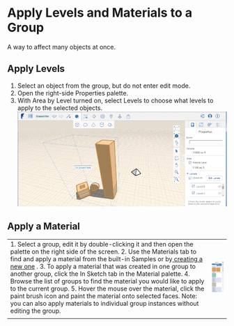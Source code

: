 # Apply Levels and Materials to a Group

A way to affect many objects at once.

## Apply Levels

1. Select an object from the group, but do not enter edit mode.
2. Open the right-side Properties palette.
3. With Area by Level turned on, select Levels to choose what levels to apply to the selected objects.![](../.gitbook/assets/guid-54b67cf7-7902-47cb-ba90-c5c28e2207a8-low.png)

## Apply a Material

|  |  |
| :--- | :--- |
|  1. Select a group, edit it by double-clicking it and then open the palette on the right side of the screen. 2. Use the Materials tab to find and apply a material from the built-in Samples or by[ creating a new one](https://github.com/formit3d/autodesk-formit-360-web-help/tree/b94092a615fd6c673021a2b2f7cc67dcd4ba45ce/Visualizing%20Your%20Design/Using%20Materials/Apply%20a%20Material.md) . 3. To apply a material that was created in one group to another group, click the In Sketch tab in the Material palette. 4. Browse the list of groups to find the material you would like to apply to the current group. 5. Hover the mouse over the material, click the paint brush icon and paint the material onto selected faces. Note: you can also apply materials to individual group instances without editing the group.  | ![](../.gitbook/assets/guid-5cee0ce1-eb3d-42b6-8f2f-d80ddaf92eac-low.png) |
|  |  |


